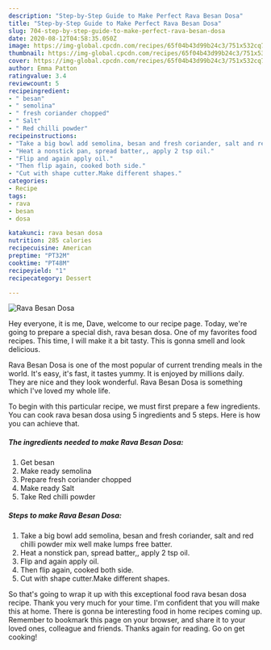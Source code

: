 ```yaml
---
description: "Step-by-Step Guide to Make Perfect Rava Besan Dosa"
title: "Step-by-Step Guide to Make Perfect Rava Besan Dosa"
slug: 704-step-by-step-guide-to-make-perfect-rava-besan-dosa
date: 2020-08-12T04:58:35.050Z
image: https://img-global.cpcdn.com/recipes/65f04b43d99b24c3/751x532cq70/rava-besan-dosa-recipe-main-photo.jpg
thumbnail: https://img-global.cpcdn.com/recipes/65f04b43d99b24c3/751x532cq70/rava-besan-dosa-recipe-main-photo.jpg
cover: https://img-global.cpcdn.com/recipes/65f04b43d99b24c3/751x532cq70/rava-besan-dosa-recipe-main-photo.jpg
author: Emma Patton
ratingvalue: 3.4
reviewcount: 5
recipeingredient:
- " besan"
- " semolina"
- " fresh coriander chopped"
- " Salt"
- " Red chilli powder"
recipeinstructions:
- "Take a big bowl add semolina, besan and fresh coriander, salt and red chilli powder mix well make lumps free batter."
- "Heat a nonstick pan, spread batter,, apply 2 tsp oil."
- "Flip and again apply oil."
- "Then flip again, cooked both side."
- "Cut with shape cutter.Make different shapes."
categories:
- Recipe
tags:
- rava
- besan
- dosa

katakunci: rava besan dosa 
nutrition: 285 calories
recipecuisine: American
preptime: "PT32M"
cooktime: "PT48M"
recipeyield: "1"
recipecategory: Dessert

---
```



![Rava Besan Dosa](https://img-global.cpcdn.com/recipes/65f04b43d99b24c3/751x532cq70/rava-besan-dosa-recipe-main-photo.jpg)

Hey everyone, it is me, Dave, welcome to our recipe page. Today, we're going to prepare a special dish, rava besan dosa. One of my favorites food recipes. This time, I will make it a bit tasty. This is gonna smell and look delicious.

Rava Besan Dosa is one of the most popular of current trending meals in the world. It's easy, it's fast, it tastes yummy. It is enjoyed by millions daily. They are nice and they look wonderful. Rava Besan Dosa is something which I've loved my whole life.




To begin with this particular recipe, we must first prepare a few ingredients. You can cook rava besan dosa using 5 ingredients and 5 steps. Here is how you can achieve that.

<!--inarticleads1-->

##### The ingredients needed to make Rava Besan Dosa:

1. Get  besan
1. Make ready  semolina
1. Prepare  fresh coriander chopped
1. Make ready  Salt
1. Take  Red chilli powder




<!--inarticleads2-->

##### Steps to make Rava Besan Dosa:

1. Take a big bowl add semolina, besan and fresh coriander, salt and red chilli powder mix well make lumps free batter.
1. Heat a nonstick pan, spread batter,, apply 2 tsp oil.
1. Flip and again apply oil.
1. Then flip again, cooked both side.
1. Cut with shape cutter.Make different shapes.




So that's going to wrap it up with this exceptional food rava besan dosa recipe. Thank you very much for your time. I'm confident that you will make this at home. There is gonna be interesting food in home recipes coming up. Remember to bookmark this page on your browser, and share it to your loved ones, colleague and friends. Thanks again for reading. Go on get cooking!
